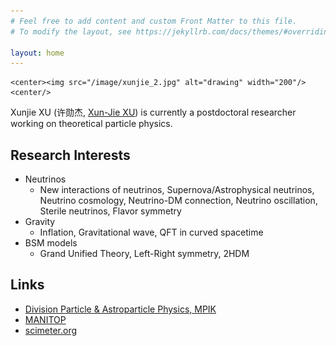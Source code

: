 ```yaml
---
# Feel free to add content and custom Front Matter to this file.
# To modify the layout, see https://jekyllrb.com/docs/themes/#overriding-theme-defaults

layout: home
---
```


	<center><img src="/image/xunjie_2.jpg" alt="drawing" width="200"/><center/>

Xunjie XU (许勋杰, [Xun-Jie XU](http://inspirehep.net/author/profile/Xun.Jie.Xu.1)) is currently a postdoctoral researcher working on theoretical particle physics. 

## Research Interests
 - Neutrinos
	- New interactions of neutrinos, Supernova/Astrophysical neutrinos, Neutrino
cosmology, Neutrino-DM connection, Neutrino oscillation, Sterile neutrinos,
Flavor symmetry
 - Gravity 
	- Inflation, Gravitational wave, QFT in curved spacetime
 - BSM models
	- Grand Unified Theory, Left-Right symmetry, 2HDM

## Links

 - [Division Particle & Astroparticle Physics, MPIK](https://www.mpi-hd.mpg.de/lin/)
 - [MANITOP](https://www.mpi-hd.mpg.de/manitop/)
 - [scimeter.org](https://scimeter.org/clouds/author/?authors=0000-0003-3181-1386&author_disambiguate=Xun-Jie+Xu)
